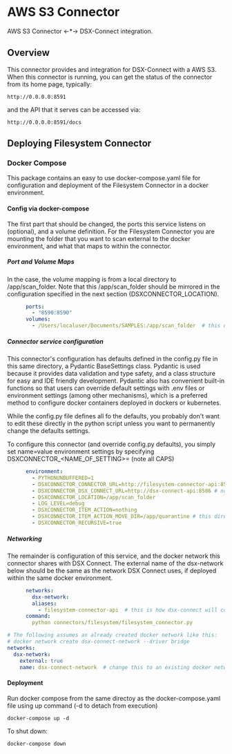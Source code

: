 # AWS S3 Connector

AWS S3 Connector <-*-> DSX-Connect integration.

## Overview

This connector provides and integration for DSX-Connect with a AWS S3.  When this
connector is running, you can get the status of the connector from its home page, typically:
```http request
http://0.0.0.0:8591
```

and the API that it serves can be accessed via:

```http request
http://0.0.0.0:8591/docs
```

## Deploying Filesystem Connector
### Docker Compose
This package contains an easy to use docker-compose.yaml file for configuration and deployment of the
Filesystem Connector in a docker environment.

#### Config via docker-compose

The first part that should be changed, the ports this service listens on (optional), and a
volume definition.  For the Filesystem Connector you are mounting the folder that you want to
scan external to the docker environment, and what that maps to within the connector.

##### Port and Volume Maps
In the case, the volume mapping is from a local directory to /app/scan_folder.  Note that this /app/scan_folder
should be mirrored in the configuration specified in the next section (DSXCONNECTOR_LOCATION).

```yaml
      ports:
        - "8590:8590"
      volumes:
        - /Users/localuser/Documents/SAMPLES:/app/scan_folder  # this directory should have been created in the Dockerfile
```

##### Connector service configuration
This connector's configuration has defaults defined in the config.py file in this same directory, a Pydantic
BaseSettings class.  Pydantic is used because it provides data validation and type safety, and a class structure for easy
and IDE friendly development.  Pydantic also has convenient built-in functions so that users
can override default settings with .env files or environment settings (among other mechanisms), which is a preferred
method to configure docker containers deployed in dockers or kubernetes.

While the config.py file defines all fo the defaults, you probably don't want to edit these directly in the
python script unless you want to permanently change the defaults settings.

To configure this connector (and override config.py defaults), you simply set name=value environment settings by
specifying DSXCONNECTOR_<NAME_OF_SETTING>=<value> (note all CAPS)

```yaml
      environment:
        - PYTHONUNBUFFERED=1
        - DSXCONNECTOR_CONNECTOR_URL=http://filesystem-connector-api:8590 # see aliases below
        - DSXCONNECTOR_DSX_CONNECT_URL=http://dsx-connect-api:8586 # note, this works if running on the same internal network on Docker as the dsx_connect_core...
        - DSXCONNECTOR_LOCATION=/app/scan_folder
        - LOG_LEVEL=debug
        - DSXCONNECTOR_ITEM_ACTION=nothing
        - DSXCONNECTOR_ITEM_ACTION_MOVE_DIR=/app/quarantine # this directory should have been created in the Dockerfile
        - DSXCONNECTOR_RECURSIVE=true

```

##### Networking
The remainder is configuration of this service, and the docker network this connector shares with
DSX Connect.  The external name of the dsx-network below should be the same as the network
DSX Connect uses, if deployed within the same docker environment.

```yaml
      networks:
        dsx-network:
        aliases:
          - filesystem-connector-api  # this is how dsx-connect will communicate with this on the network
      command:
        python connectors/filesystem/filesystem_connector.py
```

```yaml
# The following assumes an already created docker network like this:
# docker network create dsx-connect-network --driver bridge
networks:
  dsx-network:
    external: true
    name: dsx-connect-network  # change this to an existing docker network
```
#### Deployment
Run docker compose from the same directoy as the docker-compose.yaml file using
up command (-d to detach from execution)
```shell
docker-compose up -d
```
To shut down:
```shell
docker-compose down
```
